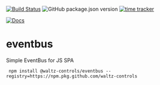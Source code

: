 [![Build Status](https://travis-ci.org/waltz-controls/eventbus.svg?branch=master)](https://travis-ci.org/waltz-controls/eventbus)
![GitHub package.json version](https://img.shields.io/github/package-json/v/waltz-controls/eventbus)
[![time tracker](https://wakatime.com/badge/github/waltz-controls/eventbus.svg)](https://wakatime.com/badge/github/waltz-controls/eventbus)

[![Docs](https://img.shields.io/badge/Docs-Generated-green.svg)](https://waltz-controls.github.io/eventbus/)

# eventbus

Simple EventBus for JS SPA

```
 npm install @waltz-controls/eventbus --registry=https://npm.pkg.github.com/waltz-controls
```
